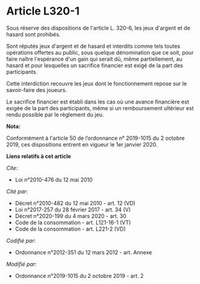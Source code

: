 # Article L320-1

Sous réserve des dispositions de l'article L. 320-6, les jeux d'argent et de hasard sont prohibés.

Sont réputés jeux d'argent et de hasard et interdits comme tels toutes opérations offertes au public, sous quelque
dénomination que ce soit, pour faire naître l'espérance d'un gain qui serait dû, même partiellement, au hasard et pour
lesquelles un sacrifice financier est exigé de la part des participants.

Cette interdiction recouvre les jeux dont le fonctionnement repose sur le savoir-faire des joueurs.

Le sacrifice financier est établi dans les cas où une avance financière est exigée de la part des participants, même si un
remboursement ultérieur est rendu possible par le règlement du jeu.

**Nota:**

Conformément à l'article 50 de l’ordonnance n° 2019-1015 du 2 octobre 2019, ces dispositions entrent en vigueur le 1er
janvier 2020.

**Liens relatifs à cet article**

_Cite_:

  - Loi n°2010-476 du 12 mai 2010

_Cité par_:

  - Décret n°2010-482 du 12 mai 2010 - art. 12 (VD)
  - Loi n°2017-257 du 28 février 2017 - art. 34 (V)
  - Décret n°2020-199 du 4 mars 2020 - art. 30
  - Code de la consommation - art. L121-16-1 (VT)
  - Code de la consommation - art. L221-2 (VD)

_Codifié par_:

  - Ordonnance n°2012-351 du 12 mars 2012 - art. Annexe

_Modifié par_:

  - Ordonnance n°2019-1015 du 2 octobre 2019 - art. 2

